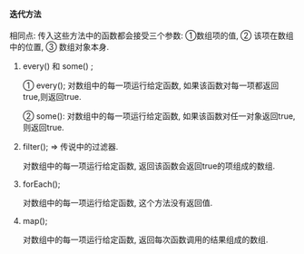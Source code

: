 #### 迭代方法

相同点: 传入这些方法中的函数都会接受三个参数: ①数组项的值, ② 该项在数组中的位置, ③ 数组对象本身. 

1. every() 和 some() ;

   ① every(); 对数组中的每一项运行给定函数, 如果该函数对每一项都返回true,则返回true.

   ② some(): 对数组中的每一项运行给定函数, 如果该函数对任一对象返回true, 则返回true.

   

2. filter(); => 传说中的过滤器.

   对数组中的每一项运行给定函数, 返回该函数会返回true的项组成的数组.

3. forEach();

   对数组中的每一项运行给定函数, 这个方法没有返回值.

4. map();

   对数组中的每一项运行给定函数, 返回每次函数调用的结果组成的数组.

